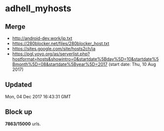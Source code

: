 # adhell_myhosts

## Merge
* http://android-dev.work/jp.txt
* https://280blocker.net/files/280blocker_host.txt
* https://sites.google.com/site/hosts2ch/ja
* https://pgl.yoyo.org/as/serverlist.php?hostformat=hosts&showintro=0&startdate%5Bday%5D=10&startdate%5Bmonth%5D=08&startdate%5Byear%5D=2017 (start date: Thu, 10 Aug 2017)

## Updated
Mon, 04 Dec 2017 16:43:31 GMT

## Block up
__7863/15000__ urls.
